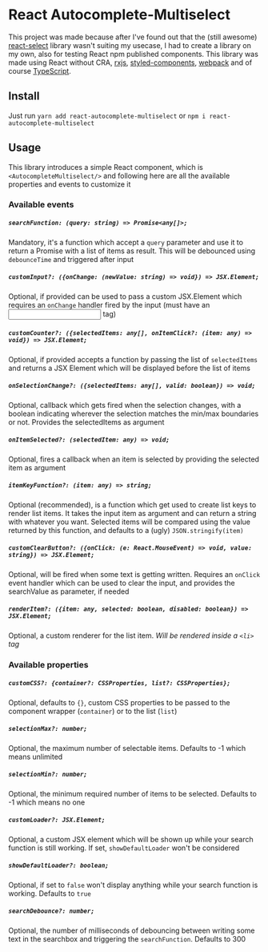 # React Autocomplete-Multiselect

This project was made because after I've found out that the (still awesome) [react-select](https://react-select.com/) library wasn't suiting my usecase, I had to create a library on my own, also for testing React npm published components. This library was made using React without CRA, [rxjs](https://rxjs.dev/guide/overview), [styled-components](https://styled-components.com/), [webpack](https://webpack.js.org/) and of course [TypeScript](https://www.typescriptlang.org/).

## Install

Just run `yarn add react-autocomplete-multiselect` or `npm i react-autocomplete-multiselect`

## Usage

This library introduces a simple React component, which is `<AutocompleteMultiselect/>` and following here are all the available properties and events to customize it

### Available events

##### `searchFunction: (query: string) => Promise<any[]>;`

Mandatory, it's a function which accept a `query` parameter and use it to return a Promise with a list of items as result. This will be debounced using `debounceTime` and triggered after input

##### `customInput?: ({onChange: (newValue: string) => void}) => JSX.Element;`

Optional, if provided can be used to pass a custom JSX.Element which requires an `onChange` handler fired by the input (must have an <input/> tag)

##### `customCounter?: ({selectedItems: any[], onItemClick?: (item: any) => void}) => JSX.Element;`

Optional, if provided accepts a function by passing the list of `selectedItems` and returns a JSX Element which will be displayed before the list of items

##### `onSelectionChange?: ({selectedItems: any[], valid: boolean}) => void;`

Optional, callback which gets fired when the selection changes, with a boolean indicating wherever the selection matches the min/max boundaries or not. Provides the selectedItems as argument

##### `onItemSelected?: (selectedItem: any) => void;`

Optional, fires a callback when an item is selected by providing the selected item as argument

##### `itemKeyFunction?: (item: any) => string;`

Optional (recommended), is a function which get used to create list keys to render list items. It takes the input item as argument and can return a string with whatever you want. Selected items will be compared using the value returned by this function, and defaults to a (ugly) `JSON.stringify(item)`

##### `customClearButton?: ({onClick: (e: React.MouseEvent) => void, value: string}) => JSX.Element;`

Optional, will be fired when some text is getting written. Requires an `onClick` event handler which can be used to clear the input, and provides the searchValue as parameter, if needed

##### `renderItem?: ({item: any, selected: boolean, disabled: boolean}) => JSX.Element;`

Optional, a custom renderer for the list item. _Will be rendered inside a `<li>` tag_

### Available properties

##### `customCSS?: {container?: CSSProperties, list?: CSSProperties};`

Optional, defaults to `{}`, custom CSS properties to be passed to the component wrapper (`container`) or to the list (`list`)

##### `selectionMax?: number;`

Optional, the maximum number of selectable items. Defaults to -1 which means unlimited

##### `selectionMin?: number;`

Optional, the minimum required number of items to be selected. Defaults to -1 which means no one

##### `customLoader?: JSX.Element;`

Optional, a custom JSX element which will be shown up while your search function is still working. If set, `showDefaultLoader` won't be considered

##### `showDefaultLoader?: boolean;`

Optional, if set to `false` won't display anything while your search function is working. Defaults to `true`

##### `searchDebounce?: number;`

Optional, the number of milliseconds of debouncing between writing some text in the searchbox and triggering the `searchFunction`. Defaults to 300
